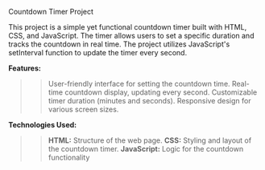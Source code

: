 Countdown Timer Project

This project is a simple yet functional countdown timer built with HTML, CSS, and JavaScript. The timer allows users to set a specific duration and tracks the countdown in real time. The project utilizes JavaScript's setInterval function to update the timer every second.

**Features:**
>>User-friendly interface for setting the countdown time.
>>Real-time countdown display, updating every second.
>>Customizable timer duration (minutes and seconds).
>>Responsive design for various screen sizes.


**Technologies Used:**
>>**HTML:** Structure of the web page.
>>**CSS:** Styling and layout of the countdown timer.
>>**JavaScript:** Logic for the countdown functionality
